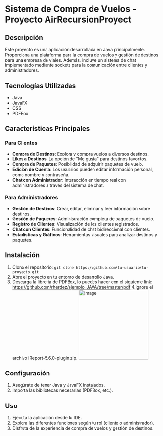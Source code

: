 # Sistema de Compra de Vuelos - Proyecto AirRecursionProyect

## Descripción

Este proyecto es una aplicación desarrollada en Java principalmente. Proporciona una plataforma para la compra de vuelos y gestión de destinos
para una empresa de viajes. Además, incluye un sistema de chat implementado mediante sockets para la comunicación entre clientes y administradores.

## Tecnologías Utilizadas

- Java
- JavaFX
- CSS
- PDFBox

## Características Principales

### Para Clientes

- **Compra de Destinos**: Explora y compra vuelos a diversos destinos.
- **Likes a Destinos**: La opción de "Me gusta" para destinos favoritos.
- **Compra de Paquetes**: Posibilidad de adquirir paquetes de vuelo.
- **Edición de Cuenta**: Los usuarios pueden editar información personal, como nombre y contraseña.
- **Chat con Administrador**: Interacción en tiempo real con administradores a través del sistema de chat.

### Para Administradores

- **Gestión de Destinos**: Crear, editar, eliminar y leer información sobre destinos.
- **Gestión de Paquetes**: Administración completa de paquetes de vuelo.
- **Registro de Clientes**: Visualización de los clientes registrados.
- **Chat con Clientes**: Funcionalidad de chat bidireccional con clientes.
- **Estadísticas y Gráficos**: Herramientas visuales para analizar destinos y paquetes.

## Instalación

1. Clona el repositorio: `git clone https://github.com/tu-usuario/tu-proyecto.git`
2. Abre el proyecto en tu entorno de desarrollo Java.
3. Descarga la libreria de PDFBox, lo puedes hacer con el siguiente link:
   https://github.com/rherdez/ejemplo_JAVA/tree/master/pdf
4.ignore  el archivo iReport-5.6.0-plugin.zip.
   <img width="227" alt="image" src="https://github.com/Twolifelaw/AirRecursionProyect/assets/88161476/14b38d96-d98e-4763-9f9d-c0a639617ae6">


## Configuración

1. Asegúrate de tener Java y JavaFX instalados.
2. Importa las bibliotecas necesarias (PDFBox, etc.).

## Uso

1. Ejecuta la aplicación desde tu IDE.
2. Explora las diferentes funciones según tu rol (cliente o administrador).
3. Disfruta de la experiencia de compra de vuelos y gestión de destinos.
